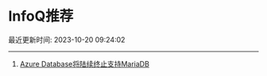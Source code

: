 # InfoQ推荐

最近更新时间: 2023-10-20 09:24:02

--- 
1. [Azure Database将陆续终止支持MariaDB](https://www.infoq.cn/article/gxXkWHEXGRGV7dW1wOiR) 
